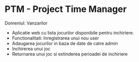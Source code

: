 # PTM - Project Time Manager

Domeniul:
Vanzarilor
* Aplicatie web cu lista jocurilor disponibile pentru inchiriere.
* Functionalitati:
Inregistrarea unui nou user
* Adaugarea jocurilor in baza de date de catre admin
* Inchirerea unui joc
* Returnarea unui joc si extinderea perioadei de inchiriere
